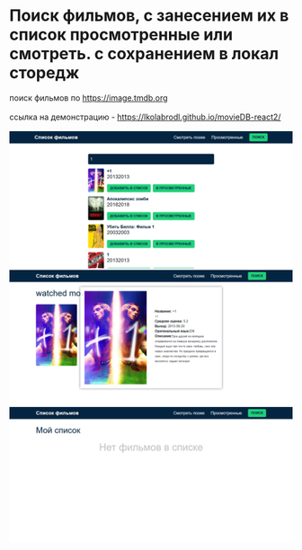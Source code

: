 # Поиск фильмов, с занесением их в список просмотренные или смотреть. с сохранением в локал сторедж
поиск фильмов по https://image.tmdb.org
<br><br>
ссылка на демонстрацию - https://lkolabrodl.github.io/movieDB-react2/
<br><br>
![Alt text](https://raw.githubusercontent.com/lKolabrodl/ReactJS-Examples/master/Movie%20databasex2%20save%20local/Screenshot_44.png)
![Alt text](https://raw.githubusercontent.com/lKolabrodl/ReactJS-Examples/master/Movie%20databasex2%20save%20local/Screenshot_2.png)
![Alt text](https://raw.githubusercontent.com/lKolabrodl/ReactJS-Examples/master/Movie%20databasex2%20save%20local/Screenshot_3.png)
